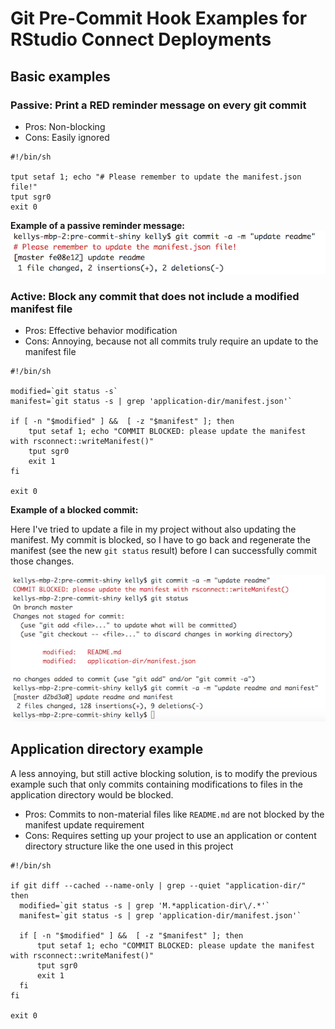 # Git Pre-Commit Hook Examples for RStudio Connect Deployments


## Basic examples

### Passive: Print a RED reminder message on every git commit

- Pros: Non-blocking
- Cons: Easily ignored

```
#!/bin/sh

tput setaf 1; echo "# Please remember to update the manifest.json file!"
tput sgr0
exit 0
```

**Example of a passive reminder message:**
![](readme-images/example-passive-warning.png)

### Active: Block any commit that does not include a modified manifest file

- Pros: Effective behavior modification
- Cons: Annoying, because not all commits truly require an update to the manifest file

```
#!/bin/sh

modified=`git status -s`
manifest=`git status -s | grep 'application-dir/manifest.json'`

if [ -n "$modified" ] &&  [ -z "$manifest" ]; then
    tput setaf 1; echo "COMMIT BLOCKED: please update the manifest with rsconnect::writeManifest()"
    tput sgr0
    exit 1
fi

exit 0
```

**Example of a blocked commit:**

Here I've tried to update a file in my project without also updating the manifest. My commit is blocked, so I have to go back and regenerate the manifest (see the new `git status` result) before I can successfully commit those changes.

![](readme-images/example-commit-block.png)


## Application directory example

A less annoying, but still active blocking solution, is to modify the previous example such that only commits containing modifications to files in the application directory would be blocked.

- Pros: Commits to non-material files like `README.md` are not blocked by the manifest update requirement
- Cons: Requires setting up your project to use an application or content directory structure like the one used in this project

```
#!/bin/sh

if git diff --cached --name-only | grep --quiet "application-dir/"
then
  modified=`git status -s | grep 'M.*application-dir\/.*'`
  manifest=`git status -s | grep 'application-dir/manifest.json'`

  if [ -n "$modified" ] &&  [ -z "$manifest" ]; then
      tput setaf 1; echo "COMMIT BLOCKED: please update the manifest with rsconnect::writeManifest()"
      tput sgr0
      exit 1
  fi
fi

exit 0
```